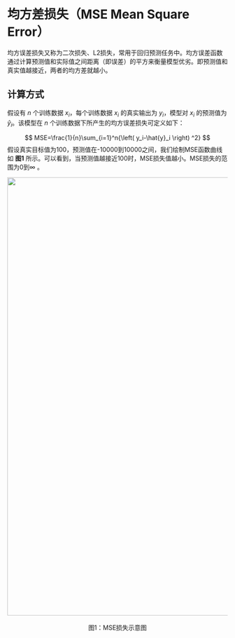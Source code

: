 # 均方差损失（MSE Mean Square Error）

均方误差损失又称为二次损失、L2损失，常用于回归预测任务中。均方误差函数通过计算预测值和实际值之间距离（即误差）的平方来衡量模型优劣。即预测值和真实值越接近，两者的均方差就越小。

## 计算方式

假设有 $n$ 个训练数据 $x_i$，每个训练数据 $x_i$ 的真实输出为 $y_i$，模型对 $x_i$ 的预测值为 $\hat{y}_i$。该模型在 $n$ 个训练数据下所产生的均方误差损失可定义如下： 


$$
MSE=\frac{1}{n}\sum_{i=1}^n{\left( y_i-\hat{y}_i \right) ^2}
$$
假设真实目标值为100，预测值在-10000到10000之间，我们绘制MSE函数曲线如 **图1** 所示。可以看到，当预测值越接近100时，MSE损失值越小。MSE损失的范围为0到$\infty$ 。

<center><img src="https://raw.githubusercontent.com/lvjian0706/Deep-Learning-Img/master/Base/Loss/MSE/MSE.jpg" width = "1000"></center>
<center><br>图1：MSE损失示意图</br></center>

​						

